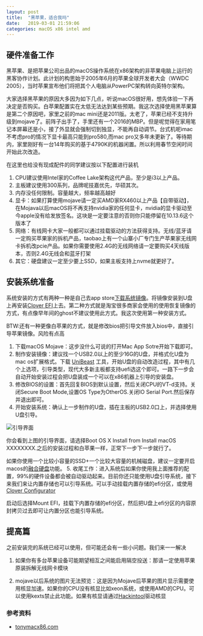 ```yaml
---
layout: post
title:  "黑苹果，适合我吗"
date:   2019-03-01 21:59:06
categories: macOS x86 intel amd
---
```

## 硬件准备工作 ##

黑苹果、是把苹果公司出品的macOS操作系统在x86架构的非苹果电脑上运行的黑客协作计划。此计划的构思始于2005年6月的苹果全球开发者大会（WWDC 2005），当时苹果宣布他们将把其个人电脑从PowerPC架构转向英特尔架构。

大家选择黑苹果的原因大多因为如下几点，听说macOS很好用，想先体验一下再决定是否购买。白苹果配置实在太低无法达到某些预期。我这次选择使用黑苹果算是第二个原因吧，家里之前的mac mini还是2011版。太老了，苹果已经不支持升级到mojave了。前阵子出手了，手里还有一个2016的MBP。但是呢觉得在家用笔记本屏幕还是小，接了外显就会强制切到独显，不能再自动调节。台式机呢imac不考虑pro的情况下显卡最高只能到pro580,而mac pro又多年未更新了。等待期内，家里刚好有一台14年购买的基于4790K的机器闲置。所以利用春节空闲时间开始此次改造。

在这里也给没有现成配件的同学建议按以下配置进行装机

1. CPU建议使用Intel家的Coffee Lake架构这代产品，至少是i3以上产品。
2. 主板建议使用300系列，品牌呢技嘉优先，华硕其次。
3. 内存没任何限制。容量越大，频率越高越好
4. 显卡：如果打算使用mojave请一定买AMD家RX460以上产品【自带驱动】，在Mojava以后macOS将不再支持nvidia家的任何显卡，nvidia的显卡驱动至今apple没有给发放签名。这块是一定要注意的否则你只能停留在10.13.6这个版本了
5. 网络：有线网卡大家一般都可以通过挂载驱动的方法获得支持。无线/蓝牙请一定购买苹果家的拆机产品，taobao上有一个山寨小厂专门生产苹果家无线网卡拆机改pcie产品。如果你需要使用2.4G的无线网络请一定要购买4天线版本，否则2.4G无线会和蓝牙打架
6. 其它：硬盘建议一定至少要上SSD，如果主板支持上nvme就更好了。

## 安装系统准备 ##

系统安装的方式有两种一种是自己去app store[下载系统镜像](https://itunes.apple.com/us/app/macos-mojave/id1398502828?mt=12)。将镜像安装到U盘上再安装[Clover EFI](https://sourceforge.net/projects/cloverefiboot/)上去。第二种方式就是淘宝很多商家会使用的使用恢复镜像的方式，有点像早年间的ghost不建议使用此方式。我这次使用第一种安装方式。

BTW:还有一种更像白苹果的方式，就是修改bios把引导文件放入bios中，直接引导苹果镜像。风险有点高

1. 下载macOS Mojave：这步没什么可说的打开Mac App Sotre开始下载即可。
2. 制作安装镜像：建议找一个USB2.0以上的至少16G的U盘，并格式化U盘为mac os扩展格式。下载 [UniBeast](https://www.tonymacx86.com/resources/categories/tonymacx86-downloads.3/) 工具，开始U盘的自动改造过程，其中有几个上选项，引导类型，现代大多新主板都支持uefi选这个即可。一路下一步会自动开始安装过程会把U盘装成一个可以在x86机器上引导的安装盘。
3. 修改BIOS的设置：首先回复BIOS到默认设置，然后关闭CPU的VT-d支持。关闭Secure Boot Mode,设置OS Type为OtherOS.关闭IO Serial Port.然后保存并退出即可。
4. 开始安装系统：确认上一步制作的U盘，插在主板的USB2.0口上，并选择使用U盘引导。

![引导界面](http://guohai163.github.io/doc-pic/2019-03-01/screenshot0.png)

你会看到上图的引导界面，请选择Boot OS X Install from Install macOS XXXXXXXX.之后的安装过程和白苹果一样，正常下一步下一步就行了。

如果你使用一个比较小容量的SSD+一个比较大容量的机械磁盘，建议一定要开启macos的[融合硬盘](https://support.apple.com/zh-cn/HT207584)功能。
5. 收尾工作：进入系统后如果你使用我上面推荐的配置，99%的硬件设备都会被自动驱动起来。目前你还只能使用U盘引导系统，接下来我们来让内置存储也可以引导系统。可以手动挂载内置存储的efi分区，或使用[Clover Configurator](https://mackie100projects.altervista.org/download-clover-configurator/)

启动后选择Mount EFI，挂载下内置存储的efi分区，然后把U盘上efi分区的内容原封拷贝过去即可让内置分区也能引导系统。

## 提高篇 ##
之前安装完的系统已经可以使用，但可能还会有一些小问题。我们来一一解决
1. 如果你有多台苹果设备可能期望相互之间能启用隔空投送：那请一定使用苹果原装拆解无线网卡模块

2. mojave以后系统的图片无法预览：这是因为Mojave后苹果的图片显示需要使用核显加速。如果你的CPU没有核显比如xeon系统，或使用AMD的CPU。可以使用kexts禁止此功能。如果有核显请通过[Hackintool](https://www.tonymacx86.com/threads/release-hackintool-v1-9-6.254559/)驱动核显

### 参考资料 ###
* [tonymacx86.com](https://www.tonymacx86.com/)
